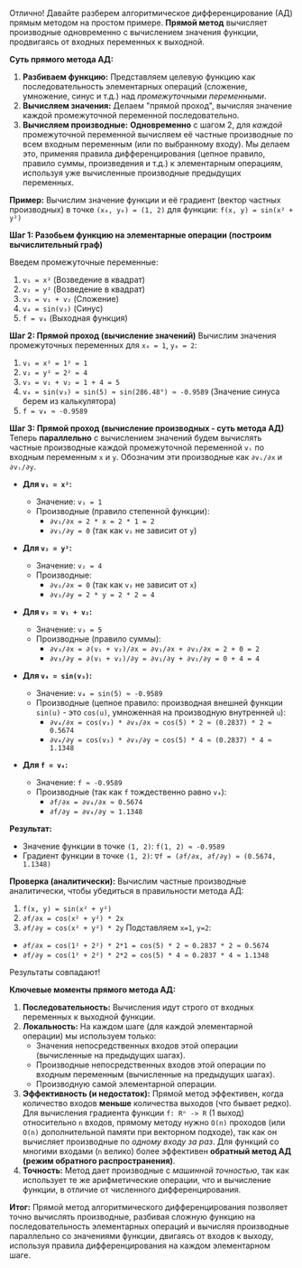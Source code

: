 Отлично! Давайте разберем алгоритмическое дифференцирование (АД) прямым методом на простом примере. **Прямой метод** вычисляет производные одновременно с вычислением значения функции, продвигаясь от входных переменных к выходной.

**Суть прямого метода АД:**
1.  **Разбиваем функцию:** Представляем целевую функцию как последовательность элементарных операций (сложение, умножение, синус и т.д.) над *промежуточными переменными*.
2.  **Вычисляем значения:** Делаем "прямой проход", вычисляя значение каждой промежуточной переменной последовательно.
3.  **Вычисляем производные:** **Одновременно** с шагом 2, для *каждой* промежуточной переменной вычисляем её частные производные по всем входным переменным (или по выбранному входу). Мы делаем это, применяя правила дифференцирования (цепное правило, правило суммы, произведения и т.д.) к элементарным операциям, используя уже вычисленные производные предыдущих переменных.

**Пример:** Вычислим значение функции и её градиент (вектор частных производных) в точке `(x₀, y₀) = (1, 2)` для функции:
`f(x, y) = sin(x² + y²)`

**Шаг 1: Разобьем функцию на элементарные операции (построим вычислительный граф)**

Введем промежуточные переменные:
1.  `v₁ = x²`   (Возведение в квадрат)
2.  `v₂ = y²`   (Возведение в квадрат)
3.  `v₃ = v₁ + v₂` (Сложение)
4.  `v₄ = sin(v₃)` (Синус)
5.  `f = v₄`      (Выходная функция)

**Шаг 2: Прямой проход (вычисление значений)**
Вычислим значения промежуточных переменных для `x₀ = 1`, `y₀ = 2`:
1.  `v₁ = x² = 1² = 1`
2.  `v₂ = y² = 2² = 4`
3.  `v₃ = v₁ + v₂ = 1 + 4 = 5`
4.  `v₄ = sin(v₃) = sin(5) ≈ sin(286.48°) ≈ -0.9589` (Значение синуса берем из калькулятора)
5.  `f = v₄ ≈ -0.9589`

**Шаг 3: Прямой проход (вычисление производных - суть метода АД)**
Теперь **параллельно** с вычислением значений будем вычислять частные производные каждой промежуточной переменной `vᵢ` по входным переменным `x` и `y`. Обозначим эти производные как `∂vᵢ/∂x` и `∂vᵢ/∂y`.

*   **Для `v₁ = x²`:**
    *   Значение: `v₁ = 1`
    *   Производные (правило степенной функции):
        *   `∂v₁/∂x = 2 * x = 2 * 1 = 2`
        *   `∂v₁/∂y = 0` (так как `v₁` не зависит от `y`)

*   **Для `v₂ = y²`:**
    *   Значение: `v₂ = 4`
    *   Производные:
        *   `∂v₂/∂x = 0` (так как `v₂` не зависит от `x`)
        *   `∂v₂/∂y = 2 * y = 2 * 2 = 4`

*   **Для `v₃ = v₁ + v₂`:**
    *   Значение: `v₃ = 5`
    *   Производные (правило суммы):
        *   `∂v₃/∂x = ∂(v₁ + v₂)/∂x = ∂v₁/∂x + ∂v₂/∂x = 2 + 0 = 2`
        *   `∂v₃/∂y = ∂(v₁ + v₂)/∂y = ∂v₁/∂y + ∂v₂/∂y = 0 + 4 = 4`

*   **Для `v₄ = sin(v₃)`:**
    *   Значение: `v₄ = sin(5) ≈ -0.9589`
    *   Производные (цепное правило: производная внешней функции `sin(u)` - это `cos(u)`, умноженная на производную внутренней `u`):
        *   `∂v₄/∂x = cos(v₃) * ∂v₃/∂x ≈ cos(5) * 2 ≈ (0.2837) * 2 ≈ 0.5674`
        *   `∂v₄/∂y = cos(v₃) * ∂v₃/∂y ≈ cos(5) * 4 ≈ (0.2837) * 4 ≈ 1.1348`

*   **Для `f = v₄`:**
    *   Значение: `f ≈ -0.9589`
    *   Производные (так как `f` тождественно равно `v₄`):
        *   `∂f/∂x = ∂v₄/∂x ≈ 0.5674`
        *   `∂f/∂y = ∂v₄/∂y ≈ 1.1348`

**Результат:**
*   Значение функции в точке `(1, 2)`: `f(1, 2) ≈ -0.9589`
*   Градиент функции в точке `(1, 2)`: `∇f = (∂f/∂x, ∂f/∂y) ≈ (0.5674, 1.1348)`

**Проверка (аналитически):**
Вычислим частные производные аналитически, чтобы убедиться в правильности метода АД:
1.  `f(x, y) = sin(x² + y²)`
2.  `∂f/∂x = cos(x² + y²) * 2x`
3.  `∂f/∂y = cos(x² + y²) * 2y`
Подставляем `x=1`, `y=2`:
*   `∂f/∂x = cos(1² + 2²) * 2*1 = cos(5) * 2 ≈ 0.2837 * 2 ≈ 0.5674`
*   `∂f/∂y = cos(1² + 2²) * 2*2 = cos(5) * 4 ≈ 0.2837 * 4 ≈ 1.1348`

Результаты совпадают!

**Ключевые моменты прямого метода АД:**
1.  **Последовательность:** Вычисления идут строго от входных переменных к выходной функции.
2.  **Локальность:** На каждом шаге (для каждой элементарной операции) мы используем только:
    *   Значения непосредственных входов этой операции (вычисленные на предыдущих шагах).
    *   Производные непосредственных входов этой операции по входным переменным (вычисленные на предыдущих шагах).
    *   Производную самой элементарной операции.
3.  **Эффективность (и недостаток):** Прямой метод эффективен, когда количество входов **меньше** количества выходов (что бывает редко). Для вычисления градиента функции `f: Rⁿ -> R` (1 выход) относительно `n` входов, прямому методу нужно `O(n)` проходов (или `O(n)` дополнительной памяти при векторном подходе), так как он вычисляет производные по *одному входу за раз*. Для функций со многими входами (`n` велико) более эффективен **обратный метод АД (режим обратного распространения)**.
4.  **Точность:** Метод дает производные с *машинной точностью*, так как использует те же арифметические операции, что и вычисление функции, в отличие от численного дифференцирования.

**Итог:** Прямой метод алгоритмического дифференцирования позволяет точно вычислять производные, разбивая сложную функцию на последовательность элементарных операций и вычисляя производные параллельно со значениями функции, двигаясь от входов к выходу, используя правила дифференцирования на каждом элементарном шаге.
